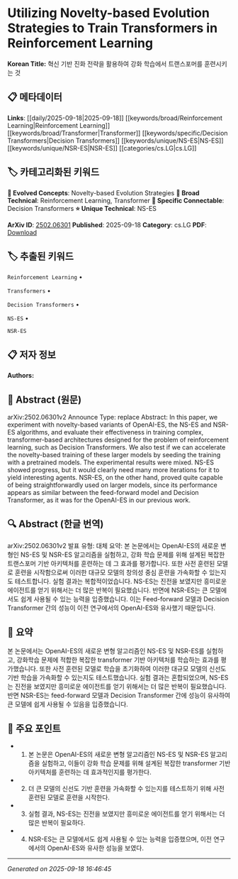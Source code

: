 
# Utilizing Novelty-based Evolution Strategies to Train Transformers in Reinforcement Learning

**Korean Title:** 혁신 기반 진화 전략을 활용하여 강화 학습에서 트랜스포머를 훈련시키는 것

## 📋 메타데이터

**Links**: [[daily/2025-09-18|2025-09-18]] [[keywords/broad/Reinforcement Learning|Reinforcement Learning]] [[keywords/broad/Transformer|Transformer]] [[keywords/specific/Decision Transformers|Decision Transformers]] [[keywords/unique/NS-ES|NS-ES]] [[keywords/unique/NSR-ES|NSR-ES]] [[categories/cs.LG|cs.LG]]

## 🏷️ 카테고리화된 키워드
**🚀 Evolved Concepts**: Novelty-based Evolution Strategies
**🔬 Broad Technical**: Reinforcement Learning, Transformer
**🔗 Specific Connectable**: Decision Transformers
**⭐ Unique Technical**: NS-ES

**ArXiv ID**: [2502.06301](https://arxiv.org/abs/2502.06301)
**Published**: 2025-09-18
**Category**: cs.LG
**PDF**: [Download](https://arxiv.org/pdf/2502.06301.pdf)


## 🏷️ 추출된 키워드



`Reinforcement Learning` • 

`Transformers` • 

`Decision Transformers` • 

`NS-ES` • 

`NSR-ES`



## 📋 저자 정보

**Authors:** 

## 📄 Abstract (원문)

arXiv:2502.06301v2 Announce Type: replace 
Abstract: In this paper, we experiment with novelty-based variants of OpenAI-ES, the NS-ES and NSR-ES algorithms, and evaluate their effectiveness in training complex, transformer-based architectures designed for the problem of reinforcement learning, such as Decision Transformers. We also test if we can accelerate the novelty-based training of these larger models by seeding the training with a pretrained models. The experimental results were mixed. NS-ES showed progress, but it would clearly need many more iterations for it to yield interesting agents. NSR-ES, on the other hand, proved quite capable of being straightforwardly used on larger models, since its performance appears as similar between the feed-forward model and Decision Transformer, as it was for the OpenAI-ES in our previous work.

## 🔍 Abstract (한글 번역)

arXiv:2502.06301v2 발표 유형: 대체
요약: 본 논문에서는 OpenAI-ES의 새로운 변형인 NS-ES 및 NSR-ES 알고리즘을 실험하고, 강화 학습 문제를 위해 설계된 복잡한 트랜스포머 기반 아키텍처를 훈련하는 데 그 효과를 평가합니다. 또한 사전 훈련된 모델로 훈련을 시작함으로써 이러한 대규모 모델의 창의성 중심 훈련을 가속화할 수 있는지도 테스트합니다. 실험 결과는 복합적이었습니다. NS-ES는 진전을 보였지만 흥미로운 에이전트를 얻기 위해서는 더 많은 반복이 필요했습니다. 반면에 NSR-ES는 큰 모델에서도 쉽게 사용될 수 있는 능력을 입증했습니다. 이는 Feed-forward 모델과 Decision Transformer 간의 성능이 이전 연구에서의 OpenAI-ES와 유사했기 때문입니다.

## 📝 요약

본 논문에서는 OpenAI-ES의 새로운 변형 알고리즘인 NS-ES 및 NSR-ES를 실험하고, 강화학습 문제에 적합한 복잡한 transformer 기반 아키텍처를 학습하는 효과를 평가했습니다. 또한 사전 훈련된 모델로 학습을 초기화하여 이러한 대규모 모델의 신선도 기반 학습을 가속화할 수 있는지도 테스트했습니다. 실험 결과는 혼합되었으며, NS-ES는 진전을 보였지만 흥미로운 에이전트를 얻기 위해서는 더 많은 반복이 필요했습니다. 반면 NSR-ES는 feed-forward 모델과 Decision Transformer 간에 성능이 유사하여 큰 모델에 쉽게 사용될 수 있음을 입증했습니다.

## 🎯 주요 포인트


- 1. 본 논문은 OpenAI-ES의 새로운 변형 알고리즘인 NS-ES 및 NSR-ES 알고리즘을 실험하고, 이들이 강화 학습 문제를 위해 설계된 복잡한 transformer 기반 아키텍처를 훈련하는 데 효과적인지를 평가한다.

- 2. 더 큰 모델의 신선도 기반 훈련을 가속화할 수 있는지를 테스트하기 위해 사전 훈련된 모델로 훈련을 시작한다.

- 3. 실험 결과, NS-ES는 진전을 보였지만 흥미로운 에이전트를 얻기 위해서는 더 많은 반복이 필요하다.

- 4. NSR-ES는 큰 모델에서도 쉽게 사용될 수 있는 능력을 입증했으며, 이전 연구에서의 OpenAI-ES와 유사한 성능을 보였다.


---

*Generated on 2025-09-18 16:46:45*